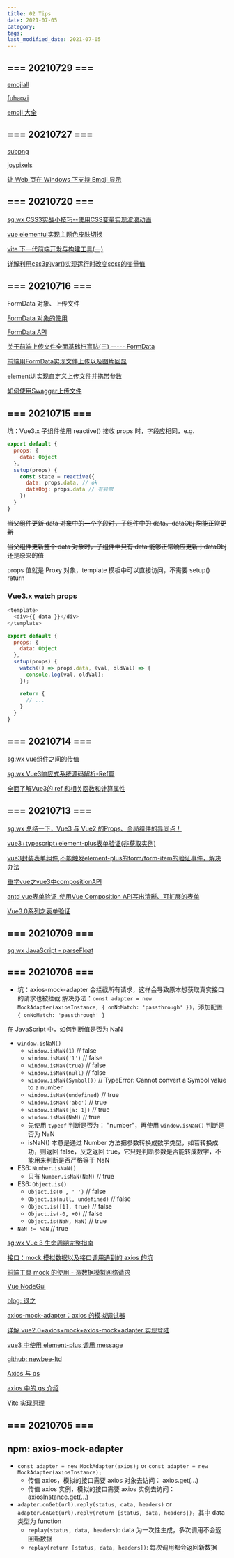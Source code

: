 ```yaml
---
title: 02 Tips
date: 2021-07-05
category:
tags:
last_modified_date: 2021-07-05
---
```


## === 20210729 ===

[emojiall](https://www.emojiall.com/en)

[fuhaozi](https://www.fuhaozi.com/)

[emoji 大全](https://emojidaquan.com/)

## === 20210727 ===

[subpng](https://www.subpng.com/png-c6gb7r/)

[joypixels](https://www.joypixels.com/)

[让 Web 页在 Windows 下支持 Emoji 显示](https://zhuanlan.zhihu.com/p/101111226)

## === 20210720 ===

[sg:wx CSS3实战小技巧--使用CSS变量实现波浪动画](https://mp.weixin.qq.com/s?src=11&timestamp=1626675301&ver=3199&signature=Ajwvf8aIXarpHbOK-Fm0-4KepbxvVTezoaxiGmyNZ9id8KwChJz5InsZn0Xule2*NdxuD7tK7b-b9WPM6fAya39Kusb7yMFasAyfx89loWxP8Vd1QDgQ6f6YZOCOfRYI&new=1)

[vue elementui实现主题色皮肤切换](https://www.jianshu.com/p/199f450e1001)

[vite 下一代前端开发与构建工具(一)](https://juejin.cn/post/6983587446541778957)

[详解利用css3的var()实现运行时改变scss的变量值](https://www.jb51.net/css/765884.html)

## === 20210716 ===

FormData 对象、上传文件

[FormData 对象的使用](https://developer.mozilla.org/zh-CN/docs/Web/API/FormData/Using_FormData_Objects)

[FormData API](https://developer.mozilla.org/zh-CN/docs/Web/API/FormData)

[关于前端上传文件全面基础扫盲贴(三) ----- FormData](https://segmentfault.com/a/1190000019945843)

[前端用FormData实现文件上传以及图片回显](https://www.jianshu.com/p/05dbd59895b6)

[elementUI实现自定义上传文件并携带参数](https://www.jianshu.com/p/09ea2762eaae)

[如何使用Swagger上传文件](https://www.jb51.net/article/140105.htm)

## === 20210715 ===

坑：Vue3.x 子组件使用 reactive() 接收 props 时，字段应相同，e.g.

```javascript
export default {
  props: {
    data: Object
  },
  setup(props) {
    const state = reactive({
      data: props.data, // ok
      dataObj: props.data // 有异常
    })
  }
}
```

~~当父组件更新 data 对象中的一个字段时，子组件中的 data，dataObj 均能正常更新~~

~~当父组件更新整个 data 对象时，子组件中只有 data 能够正常响应更新；dataObj 还是原来的值~~

props 值就是 Proxy 对象，template 模板中可以直接访问，不需要 setup() return

### Vue3.x watch props

```javascript
<template>
  <div>{{ data }}</div>
</template>

export default {
  props: {
    data: Object
  },
  setup(props) {
    watch(() => props.data, (val, oldVal) => {
      console.log(val, oldVal);
    });

    return {
      // ...
    }
  }
}
```

## === 20210714 ===

[sg:wx vue组件之间的传值](https://mp.weixin.qq.com/s?src=11&timestamp=1626312303&ver=3191&signature=Zn6JjM5VfHvI3kUriEXn3bv*EvRGA*cdZlmS61utbfSRnrWI*Vs4QaKf0uVeg6RaJeolEsGEMtZecs8zNBZJqWqSBoFLqYZj4sUM5ydhAVHDybLgvJlJXN6NGJJogOrF&new=1)

[sg:wx Vue3响应式系统源码解析-Ref篇](https://mp.weixin.qq.com/s?src=11&timestamp=1626312316&ver=3191&signature=D267wMWqd28kw-QbJtD1ie*lMp2vSkXvk52DJYPgRdxKZWVyltjqyS2h7O6h9f-K6xYymO8C7jrdvLt8cTZoUVsIZgdoqH*YJYm3ukqO4h9Vsv6*cnaRXINqWYxfgjh*&new=1)

[全面了解Vue3的 ref 和相关函数和计算属性](https://www.cnblogs.com/jyk/p/14639578.html)

## === 20210713 ===

[sg:wx 总结一下，Vue3 与 Vue2 的Props、全局组件的异同点！](https://mp.weixin.qq.com/s?src=11&timestamp=1626168242&ver=3188&signature=301mQAhB6SHmwp2-T0kU-PAYsz5lckQe3SJSuLRnCVU48ZdwA*B6AGpiZyx90oHDDZrBaTbOCPgtvF6sZi-LXT4JXGZfTdhL2gAXpDs3utk54n*imqoge44qL37wViRF&new=1)

[vue3+typescript+element-plus表单验证(非获取实例)](https://www.cnblogs.com/delgoh/p/14276576.html)

[vue3封装表单组件,不能触发element-plus的form/form-item的验证事件，解决办法](https://blog.csdn.net/u011401390/article/details/116298509)

[重学vue之vue3中compositionAPI](https://blog.csdn.net/qq_45549336/article/details/111034107)

[antd vue表单验证_使用Vue Composition API写出清晰、可扩展的表单](https://blog.csdn.net/weixin_30025473/article/details/112175144)

[Vue3.0系列之表单验证](https://blog.csdn.net/muou_hang/article/details/106147026)

## === 20210709 ===

[sg:wx JavaScript - parseFloat](https://mp.weixin.qq.com/s?src=11&timestamp=1625644576&ver=3175&signature=YH7cr*8irRJRfE4Xnm26OQA8bo3h4je7uH6P466Wfr4q-g-Fv8GIBACAa*jgRtbDZCVoFNnwxO80hi6tKLuIWaZZX8k*7yNZUcMitYqhwcVmbE*2t4DfZX*OSIVpNoMw&new=1)

## === 20210706 ===

- 坑：axios-mock-adapter 会拦截所有请求，这样会导致原本想获取真实接口的请求也被拦截
  解决办法：`const adapter = new MockAdapter(axiosInstance, { onNoMatch: 'passthrough' })`，添加配置 `{ onNoMatch: 'passthrough' }`

在 JavaScript 中，如何判断值是否为 NaN

- `window.isNaN()`
  - `window.isNaN(1)` // false
  - `window.isNaN('1')` // false
  - `window.isNaN(true)` // false
  - `window.isNaN(null)` // false
  - `window.isNaN(Symbol())` // TypeError: Cannot convert a Symbol value to a number
  - `window.isNaN(undefined)` // true
  - `window.isNaN('abc')` // true
  - `window.isNaN({a: 1})` // true
  - `window.isNaN(NaN)` // true
  - 先使用 `typeof` 判断是否为： "number"，再使用 `window.isNaN()` 判断是否为 NaN
  - isNaN() 本意是通过 Number 方法把参数转换成数字类型，如若转换成功，则返回 false，反之返回 true，它只是判断参数是否能转成数字，不能用来判断是否严格等于 NaN
- ES6: `Number.isNaN()`
  - 只有 `Number.isNaN(NaN)` // true
- ES6: `Object.is()`
  - `Object.is(0 , ' ')` // false
  - `Object.is(null, undefined)` // false
  - `Object.is([1], true)` // false
  - `Object.is(-0, +0)` // false
  - `Object.is(NaN, NaN)` // true
- `NaN != NaN` // true

[sg:wx Vue 3 生命周期完整指南](https://mp.weixin.qq.com/s?src=11&timestamp=1625478471&ver=3172&signature=IonT52-KTMtZbg5QZi7gSVt18DL--okr*LvghZQd9*GefzIeElHpxmRZWNEHidpTKTLlxJta4AF-Ltna-hfo16-3*kB*3KbMJIsiD5bNTcjcZ94AZlQDmU1xbdhysfiY&new=1)

[接口：mock 模拟数据以及接口调用遇到的 axios 的坑](https://blog.csdn.net/u013592575/article/details/79211997/)

[前端工具 mock 的使用 - 造数据模拟网络请求](https://www.cnblogs.com/tandaxia/p/7885957.html)

[Vue NodeGui](https://vue.nodegui.org/)

[blog: 退之](http://www.yanghongdong.cn/)

[axios-mock-adapter：axios 的模拟调试器](https://segmentfault.com/a/1190000009464850)

[详解 vue2.0+axios+mock+axios-mock+adapter 实现登陆](https://www.jb51.net/article/144048.htm)

[vue3 中使用 element-plus 调用 message](https://blog.csdn.net/qq_40185480/article/details/110926273)

[github: newbee-ltd](https://github.com/newbee-ltd)

[Axios 与 qs](https://www.jianshu.com/p/dfcbcfa726a3)

[axios 中的 qs 介绍](https://www.jianshu.com/p/67223e177aa6)

[Vite 实现原理](https://blog.csdn.net/weixin_38550182/article/details/116714630)

## === 20210705 ===

## npm: axios-mock-adapter

- `const adapter = new MockAdapter(axios);` or `const adapter = new MockAdapter(axiosInstance);`
  - 传值 axios，模拟的接口需要 axios 对象去访问： axios.get(...)
  - 传值 axios 实例，模拟的接口需要 axios 实例去访问：axiosInstance.get(...)
- `adapter.onGet(url).reply(status, data, headers)` or `adapter.onGet(url).reply(return [status, data, headers])`，其中 data 类型为 function
  - `replay(status, data, headers)`: data 为一次性生成，多次调用不会返回新数据
  - `replay(return [status, data, headers])`: 每次调用都会返回新数据
